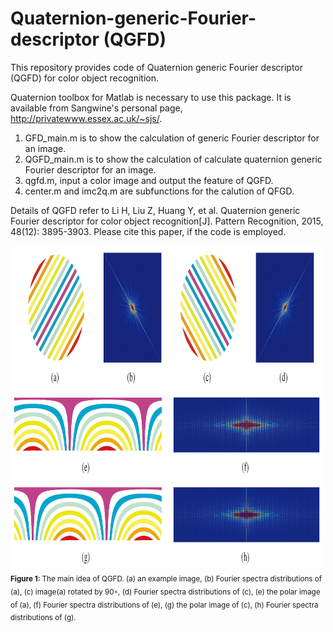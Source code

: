 # Quaternion-generic-Fourier-descriptor (QGFD)
This repository provides code of Quaternion generic Fourier descriptor (QGFD) for color object recognition.

Quaternion toolbox for Matlab is necessary to use this package. It is available from Sangwine's personal page,  http://privatewww.essex.ac.uk/~sjs/.

1. GFD_main.m is to show the calculation of generic Fourier descriptor for an image.
2. QGFD_main.m is to show the calculation of calculate quaternion generic Fourier descriptor for an image.
3. qgfd.m, input a color image and output the feature of QGFD.
4. center.m and imc2q.m are subfunctions for the calution of QFGD.

Details of QGFD refer to Li H, Liu Z, Huang Y, et al. Quaternion generic Fourier descriptor for color object recognition[J]. Pattern Recognition, 2015, 48(12): 3895-3903. Please cite this paper, if the code is employed.

<img alt="scratch" src="qgfd.png" width='500'>  
<sub><b>Figure 1: </b> The main idea of QGFD. (a) an example image, (b) Fourier spectra distributions of (a), (c) image(a) rotated by 90◦, (d) Fourier spectra distributions of (c), (e) the polar image of (a), (f) Fourier spectra distributions of (e), (g) the polar image of (c), (h) Fourier spectra distributions of (g).</sub> 
